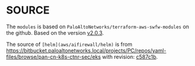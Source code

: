 # SOURCE

The `modules` is based on `PaloAltoNetworks/terraform-aws-swfw-modules` on the github.
Based on the version [v2.0.3](https://github.com/PaloAltoNetworks/terraform-aws-swfw-modules/archive/refs/tags/v2.0.3.tar.gz).

The source of `[helm](aws/aifirewall/helm)` is from <https://bitbucket.paloaltonetworks.local/projects/PC/repos/yaml-files/browse/pan-cn-k8s-ctnr-sec/eks> with revision: [c587c1b](ai-runtime-security-eks-c587c1b.tgz).

